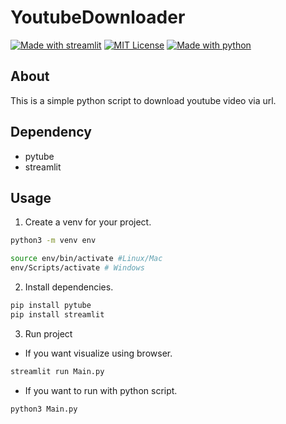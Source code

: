 # YoutubeDownloader 

[![Made with streamlit](https://img.shields.io/badge/Made%20with-streamlit-orange)](https://streamlit.io/)
[![MIT License](https://img.shields.io/badge/license-MIT-red)](https://github.com/seanwhitee/YoutubeDownloader/blob/main/license)
[![Made with python](https://img.shields.io/badge/Made%20with-Python-brightgreen)](https://www.python.org/)

## About
This is a simple python script to download youtube video via url.


## Dependency
- pytube
- streamlit

## Usage
1. Create a venv for your project.
```bash
python3 -m venv env

source env/bin/activate #Linux/Mac
env/Scripts/activate # Windows
```
2. Install dependencies.
```bash
pip install pytube
pip install streamlit
```

3. Run project

- If you want visualize using browser.
```bash
streamlit run Main.py
```
- If you want to run with python script.
```
python3 Main.py
```